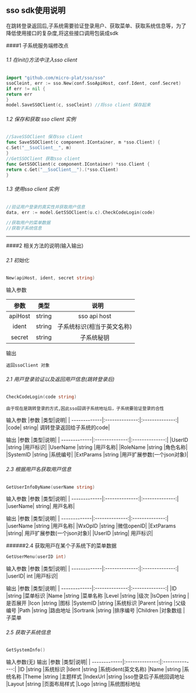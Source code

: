 ## sso sdk使用说明

在跳转登录返回后,子系统需要验证登录用户、获取菜单、获取系统信息等，为了降低使用接口的复杂度,将这些接口调用包装成sdk

####1 子系统服务端修改点
###### 1.1 在init()⽅法中注⼊sso client

``` go
import "github.com/micro-plat/sso/sso"
ssoCleint, err := sso.New(conf.SsoApiHost, conf.Ident, conf.Secret)
if err != nil {
return err
}
model.SaveSSOClient(c, ssoCleint) //将sso client 保存起来
```

###### 1.2 保存和获取 sso client 实例
``` go
//SaveSSOClient 保存sso client
func SaveSSOClient(c component.IContainer, m *sso.Client) {
c.Set("__SsoClient__", m)
}
//GetSSOClient 获取sso client
func GetSSOClient(c component.IContainer) *sso.Client {
return c.Get("__SsoClient__").(*sso.Client)
}
```

###### 1.3 使⽤sso client 实例
``` go
//验证用户登录的真实性并获取用户信息
data, err := model.GetSSOClient(u.c).CheckCodeLogin(code)

//获取用户的菜单数据
//获取子系统信息
```
---

####2 相关⽅法的说明(输⼊输出)
###### 2.1  初始化
``` go
New(apiHost, ident, secret string)
```
输⼊参数   

| 参数  | 类型 | 　说明         |    
| :----: | :---: | :--------: |     
|apiHost |string |sso api host |      
|ident | string | ⼦系统标识(相当于英⽂名称)|   
|secret | string | ⼦系统秘钥|   

输出    
```
返回ssoClient 对象
```

###### 2.1  ⽤⼾登录验证以及返回⽤⼾信息(跳转登录后)
``` go
CheckCodeLogin(code string)
```
```
由于现在是跳转登录的⽅式,因此sso回调⼦系统地址后，⼦系统要验证登录的合性
```

输⼊参数
|参数 |类型|说明|
| -------------|:--------------:|:--------------:|
|code| string| 调转登录返回给⼦系统的code|


输出
|参数 |类型|说明|
| -------------|:--------------:|:--------------:|
|UserID |string |⽤⼾标识|
|UserName |string |⽤⼾名称|
|RoleName |string |⻆⾊名称|
|SystemID |string |系统编号|
|ExtParams |string |⽤⼾扩展参数(⼀个json对象)|

###### 2.3  根据⽤⼾名获取⽤⼾信息
``` go
GetUserInfoByName(userName string)
```
输⼊参数
|参数 |类型|说明|
| -------------|:--------------:|:--------------:|
|userName| string| ⽤⼾名称|

输出
|参数 |类型|说明|
| -------------|:--------------:|:--------------:|
|userName |string |⽤⼾名称|
|WxOpID |string |微信openID|
|ExtParams |string| ⽤⼾扩展参数(⼀个json对象)|
|UserID |string| ⽤⼾标识|

######2.4 获取⽤⼾在某个⼦系统下的菜单数据
```go
GetUserMenu(userID int)
```
输⼊参数
|参数 |类型|说明|
| -------------|:--------------:|:--------------:|
|userID| int |⽤⼾标识|

输出
|参数 |类型|说明|
| -------------|:--------------:|:--------------:|
|ID |string |菜单标识
|Name |string |菜单名称
|Level |string |级次
|IsOpen |string |是否展开
|Icon |string |图标
|SystemID |string |系统标识
|Parent |string |⽗级编号
|Path |string |路由地址
|Sortrank |string |排序编号
|Children |对象数组 |⼦菜单

###### 2.5 获取⼦系统信息
``` go
GetSystemInfo()
```
输⼊参数(无)
输出
|参数 |类型|说明|
| -------------|:--------------:|:--------------:|
|ID |string |系统标识
|Ident |string |系统ident(英⽂名称)
|Name |string |系统名称
|Theme |string |主题样式
|IndexUrl |string |sso登录后⼦系统回调地址
|Layout |string |⻚⾯布局样式
|Logo |string |系统图标地址

